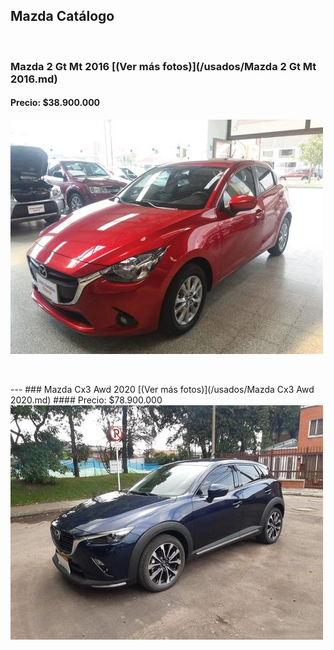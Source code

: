 ## Mazda Catálogo

<p>&nbsp;</p>

### Mazda 2 Gt Mt 2016 [(Ver más fotos)](/usados/Mazda 2 Gt Mt 2016.md)
#### Precio: $38.900.000

<img src="/usados/images/Mazda 2 Gt Mt 2016 Kilo-9.000 - 0.8354.jpg?raw=true"/>
<p>&nbsp;</p>
---
### Mazda Cx3 Awd 2020 [(Ver más fotos)](/usados/Mazda Cx3 Awd 2020.md)
#### Precio: $78.900.000

<img src="/usados/images/Mazda Cx3 Awd 2020 - 0.2909.jpg?raw=true"/>
<p>&nbsp;</p>
